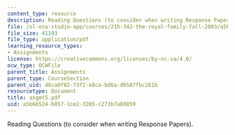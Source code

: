 ```yaml
---
content_type: resource
description: Reading Questions (to consider when writing Response Papers).
file: /ol-ocw-studio-app/courses/21h-342-the-royal-family-fall-2003/a5b66524b8571ce23265c273b7a69859_asgmt5.pdf
file_size: 41193
file_type: application/pdf
learning_resource_types:
- Assignments
license: https://creativecommons.org/licenses/by-nc-sa/4.0/
ocw_type: OCWFile
parent_title: Assignments
parent_type: CourseSection
parent_uid: 46ca0f82-73f2-e8ca-bd6a-d6587fbc261b
resourcetype: Document
title: asgmt5.pdf
uid: a5b66524-b857-1ce2-3265-c273b7a69859
---
```

Reading Questions (to consider when writing Response Papers).